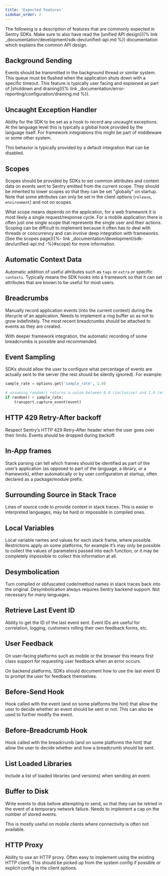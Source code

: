 ```yaml
---
title: 'Expected Features'
sidebar_order: 2
---
```


The following is a description of features that are commonly expected in Sentry SDKs.  Make sure to also
have read the [unified API design]({% link _documentation/development/sdk-dev/unified-api.md %}) documentation
which explains the common API design.

## Background Sending

Events should be transmitted in the background thread or similar system.  This queue must be flushed when the
application shuts down with a specific timeout.  This feature is typically user facing and explained
as part of [shutdown and draining]({% link _documentation/error-reporting/configuration/draining.md %}).

## Uncaught Exception Handler

Ability for the SDK to be set as a hook to record any uncaught exceptions. At the language level this is typically a global hook provided by the language itself. For framework integrations this might be part of middleware or some other system.

This behavior is typically provided by a default integration that can be disabled.

## Scopes

Scopes should be provided by SDKs to set common attributes and context data on events sent to Sentry emitted from the current scope. They should be inherited to lower scopes so that they can be set "globally" on startup.  Note that some attributes can only be set in the client options (`release`, `environment`) and not on scopes.

What scope means depends on the application, for a web framework it is most likely a single request/response cycle. For a mobile application there is often just one single scope that represents the single user and their actions. Scoping can be difficult to implement because it often has to deal with threads or concurrency and can involve deep integration with frameworks. [See the scopes page]({%- link _documentation/development/sdk-dev/unified-api.md -%}#scope) for more information.

## Automatic Context Data

Automatic addition of useful attributes such as `tags` or `extra` or specific `contexts`. Typically means the SDK hooks into a framework so that it can set attributes that are known to be useful for most users.

## Breadcrumbs

Manually record application events (into the current context) during the lifecycle of an application. Needs to implement a ring buffer so as not to grow indefinitely. The most recent breadcrumbs should be attached to events as they are created.

With deeper framework integration, the automatic recording of some breadcrumbs is possible and recommended.

## Event Sampling

SDKs should allow the user to configure what percentage of events are actually sent to the server (the rest should be silently ignored). For example:

```python
sample_rate = options.get('sample_rate', 1.0)

# assuming random() returns a value between 0.0 (inclusive) and 1.0 (exclusive)
if random() < sample_rate:
    transport.capture_event(event)
```

## HTTP 429 Retry-After backoff

Respect Sentry’s HTTP 429 Retry-After header when the user goes over their limits. Events should be dropped during backoff.

## In-App frames

Stack parsing can tell which frames should be identified as part of the user’s application (as opposed to part of the language, a library, or a framework), either automatically or by user configuration at startup, often declared as a package/module prefix.

## Surrounding Source in Stack Trace

Lines of source code to provide context in stack traces. This is easier in interpreted languages, may be hard or impossible in compiled ones.

## Local Variables

Local variable names and values for each stack frame, where possible. Restrictions apply on some platforms, for example it’s may only be possible to collect the values of parameters passed into each function, or it may be completely impossible to collect this information at all.

## Desymbolication

Turn compiled or obfuscated code/method names in stack traces back into the original. Desymbolication always requires Sentry backend support. Not necessary for many languages.

## Retrieve Last Event ID

Ability to get the ID of the last event sent. Event IDs are useful for correlation, logging, customers rolling their own feedback forms, etc.

## User Feedback

On user-facing platforms such as mobile or the browser this means first class support for requesting user feedback when an error occurs.

On backend platforms, SDKs should document how to use the last event ID to prompt the user for feedback themselves.

## Before-Send Hook

Hook called with the event (and on some platforms the hint) that allow the user to decide whether an event should be sent or not.  This can also be used to further modify the event.

## Before-Breadcrumb Hook

Hook called with the breadcrumb (and on some platforms the hint) that allow the user to decide whether and how a breadcrumb should be sent.

## List Loaded Libraries

Include a list of loaded libraries (and versions) when sending an event.

## Buffer to Disk

Write events to disk before attempting to send, so that they can be retried in the event of a temporary network failure. Needs to implement a cap on the number of stored events.

This is mostly useful on mobile clients where connectivity is often not available.

## HTTP Proxy

Ability to use an HTTP proxy. Often easy to implement using the existing HTTP client.  This should be picked up from the system config if possible or explicit config in the client options.
